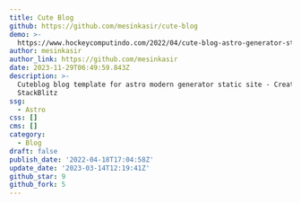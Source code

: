 ```yaml
---
title: Cute Blog
github: https://github.com/mesinkasir/cute-blog
demo: >-
  https://www.hockeycomputindo.com/2022/04/cute-blog-astro-generator-static-site.html
author: mesinkasir
author_link: https://github.com/mesinkasir
date: 2023-11-29T06:49:59.843Z
description: >-
  Cuteblog blog template for astro modern generator static site - Created with
  StackBlitz ️
ssg:
  - Astro
css: []
cms: []
category:
  - Blog
draft: false
publish_date: '2022-04-18T17:04:58Z'
update_date: '2023-03-14T12:19:41Z'
github_star: 9
github_fork: 5
---
```

